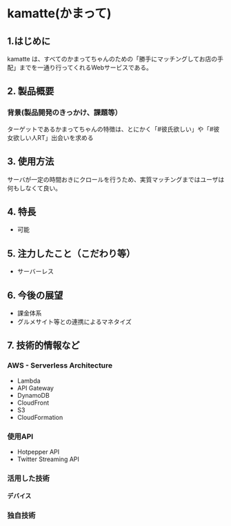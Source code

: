 # kamatte(かまって)

## 1.はじめに
kamatte は、すべてのかまってちゃんのための「勝手にマッチングしてお店の手配」までを一通り行ってくれるWebサービスである。

## 2. 製品概要

### 背景(製品開発のきっかけ、課題等）
ターゲットであるかまってちゃんの特徴は、とにかく「#彼氏欲しい」や「#彼女欲しい人RT」出会いを求める

## 3. 使用方法
サーバが一定の時間おきにクロールを行うため、実質マッチングまではユーザは何もしなくて良い。

## 4. 特長
- 可能

## 5. 注力したこと（こだわり等）
- サーバーレス

## 6. 今後の展望
- 課金体系
- グルメサイト等との連携によるマネタイズ

## 7. 技術的情報など
### AWS - Serverless Architecture
- Lambda
- API Gateway
- DynamoDB
- CloudFront
- S3
- CloudFormation

### 使用API
- Hotpepper API
- Twitter Streaming API

### 活用した技術

#### デバイス

### 独自技術
